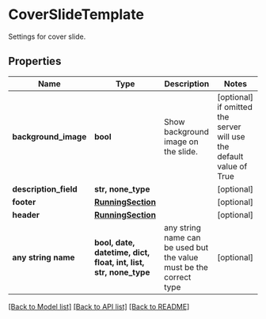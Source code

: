 # CoverSlideTemplate

Settings for cover slide.

## Properties
Name | Type | Description | Notes
------------ | ------------- | ------------- | -------------
**background_image** | **bool** | Show background image on the slide. | [optional]  if omitted the server will use the default value of True
**description_field** | **str, none_type** |  | [optional] 
**footer** | [**RunningSection**](RunningSection.md) |  | [optional] 
**header** | [**RunningSection**](RunningSection.md) |  | [optional] 
**any string name** | **bool, date, datetime, dict, float, int, list, str, none_type** | any string name can be used but the value must be the correct type | [optional]

[[Back to Model list]](../README.md#documentation-for-models) [[Back to API list]](../README.md#documentation-for-api-endpoints) [[Back to README]](../README.md)


